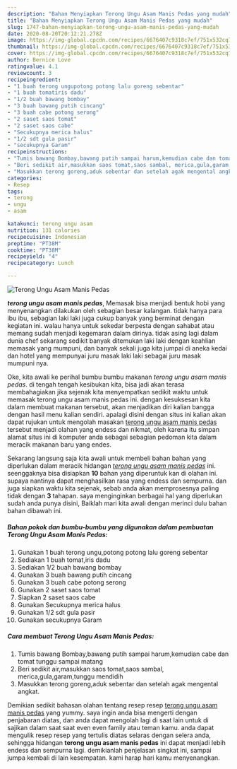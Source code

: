 ```yaml
---
description: "Bahan Menyiapkan Terong Ungu Asam Manis Pedas yang mudah"
title: "Bahan Menyiapkan Terong Ungu Asam Manis Pedas yang mudah"
slug: 1747-bahan-menyiapkan-terong-ungu-asam-manis-pedas-yang-mudah
date: 2020-08-20T20:12:21.278Z
image: https://img-global.cpcdn.com/recipes/6676407c9318c7ef/751x532cq70/terong-ungu-asam-manis-pedas-foto-resep-utama.jpg
thumbnail: https://img-global.cpcdn.com/recipes/6676407c9318c7ef/751x532cq70/terong-ungu-asam-manis-pedas-foto-resep-utama.jpg
cover: https://img-global.cpcdn.com/recipes/6676407c9318c7ef/751x532cq70/terong-ungu-asam-manis-pedas-foto-resep-utama.jpg
author: Bernice Love
ratingvalue: 4.1
reviewcount: 3
recipeingredient:
- "1 buah terong ungupotong potong lalu goreng sebentar"
- "1 buah tomatiris dadu"
- "1/2 buah bawang bombay"
- "3 buah bawang putih cincang"
- "3 buah cabe potong serong"
- "2 saset saos tomat"
- "2 saset saos cabe"
- "Secukupnya merica halus"
- "1/2 sdt gula pasir"
- "secukupnya Garam"
recipeinstructions:
- "Tumis bawang Bombay,bawang putih sampai harum,kemudian cabe dan tomat tunggu sampai matang"
- "Beri sedikit air,masukkan saos tomat,saos sambal, merica,gula,garam,tunggu mendidih"
- "Masukkan terong goreng,aduk sebentar dan setelah agak mengental angkat."
categories:
- Resep
tags:
- terong
- ungu
- asam

katakunci: terong ungu asam 
nutrition: 131 calories
recipecuisine: Indonesian
preptime: "PT38M"
cooktime: "PT38M"
recipeyield: "4"
recipecategory: Lunch

---
```



![Terong Ungu Asam Manis Pedas](https://img-global.cpcdn.com/recipes/6676407c9318c7ef/751x532cq70/terong-ungu-asam-manis-pedas-foto-resep-utama.jpg)

<b><i>terong ungu asam manis pedas</i></b>, Memasak bisa menjadi bentuk hobi yang menyenangkan dilakukan oleh sebagian besar kalangan. tidak hanya para ibu ibu, sebagian laki laki juga cukup banyak yang berminat dengan kegiatan ini. walau hanya untuk sekedar berpesta dengan sahabat atau memang sudah menjadi kegemaran dalam dirinya. tidak asing lagi dalam dunia chef sekarang sedikit banyak ditemukan laki laki dengan keahlian memasak yang mumpuni, dan banyak sekali juga kita jumpai di aneka kedai dan hotel yang mempunyai juru masak laki laki sebagai juru masak mumpuni nya.



Oke, kita awali ke perihal bumbu bumbu makanan <i>terong ungu asam manis pedas</i>. di tengah tengah kesibukan kita, bisa jadi akan terasa membahagiakan jika sejenak kita menyempatkan sedikit waktu untuk memasak terong ungu asam manis pedas ini. dengan kesuksesan kita dalam membuat makanan tersebut, akan menjadikan diri kalian bangga dengan hasil menu kalian sendiri. apalagi disini dengan situs ini kalian akan dapat rujukan untuk mengolah masakan <u>terong ungu asam manis pedas</u> tersebut menjadi olahan yang endess dan nikmat, oleh karena itu simpan alamat situs ini di komputer anda sebagai sebagian pedoman kita dalam meracik makanan baru yang endes.


Sekarang langsung saja kita awali untuk membeli bahan bahan yang diperlukan dalam meracik hidangan <u><i>terong ungu asam manis pedas</i></u> ini. seenggaknya bisa disiapkan <b>10</b> bahan yang diperuntuk kan di olahan ini. supaya nantinya dapat menghasilkan rasa yang endess dan sempurna. dan juga siapkan waktu kita sejenak, sebab anda akan memprosesnya paling tidak dengan <b>3</b> tahapan. saya menginginkan berbagai hal yang diperlukan sudah anda punya disini, Baiklah mari kita awali dengan merinci dulu bahan bahan dibawah ini.

<!--inarticleads1-->

##### Bahan pokok dan bumbu-bumbu yang digunakan dalam pembuatan Terong Ungu Asam Manis Pedas:

1. Gunakan 1 buah terong ungu,potong potong lalu goreng sebentar
1. Sediakan 1 buah tomat,iris dadu
1. Sediakan 1/2 buah bawang bombay
1. Gunakan 3 buah bawang putih cincang
1. Gunakan 3 buah cabe potong serong
1. Gunakan 2 saset saos tomat
1. Siapkan 2 saset saos cabe
1. Gunakan Secukupnya merica halus
1. Gunakan 1/2 sdt gula pasir
1. Gunakan secukupnya Garam




<!--inarticleads2-->

##### Cara membuat Terong Ungu Asam Manis Pedas:

1. Tumis bawang Bombay,bawang putih sampai harum,kemudian cabe dan tomat tunggu sampai matang
1. Beri sedikit air,masukkan saos tomat,saos sambal, merica,gula,garam,tunggu mendidih
1. Masukkan terong goreng,aduk sebentar dan setelah agak mengental angkat.




Demikian sedikit bahasan olahan tentang resep resep <u>terong ungu asam manis pedas</u> yang yummy. saya ingin anda bisa mengerti dengan penjabaran diatas, dan anda dapat mengolah lagi di saat lain untuk di sajikan dalam saat saat even even family atau teman kamu. anda dapat mengulik resep resep yang tertulis diatas selaras dengan selera anda, sehingga hidangan <b>terong ungu asam manis pedas</b> ini dapat menjadi lebih endess dan sempurna lagi. demikianlah penjelasan singkat ini, sampai jumpa kembali di lain kesempatan. kami harap hari kamu menyenangkan.
